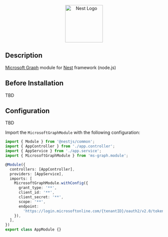 <p align="center">
  <a href="http://nestjs.com/" target="blank"><img src="https://nestjs.com/img/logo-small.svg" width="120" alt="Nest Logo" /></a>
</p>

## Description

[Microsoft Graph](https://docs.microsoft.com/en-us/graph/overview?view=graph-rest-1.0) module for [Nest](https://github.com/nestjs/nest) framework (node.js)

## Before Installation

TBD

## Configuration

TBD

Import the `MicrosoftGraphModule` with the following configuration:

```typescript
import { Module } from '@nestjs/common';
import { AppController } from './app.controller';
import { AppService } from './app.service';
import { MicrosoftGraphModule } from 'ms-graph.module';

@Module({
  controllers: [AppController],
  providers: [AppService],
  imports: [
    MicrosoftGraphModule.withConfig({
      grant_type: '**',
      client_id: '**',
      client_secret: '**',
      scope: '**',
      endpoint:
        'https://login.microsoftonline.com/{tenantID}/oauth2/v2.0/token',
    }),
  ],
})
export class AppModule {}
```
